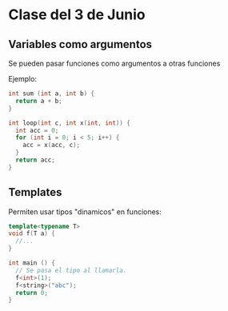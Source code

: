 # Clase del 3 de Junio

## Variables como argumentos

Se pueden pasar funciones como argumentos a otras funciones

Ejemplo:
```cpp
int sum (int a, int b) {
  return a + b;
}

int loop(int c, int x(int, int)) {
  int acc = 0;
  for (int i = 0; i < 5; i++) {
    acc = x(acc, c);
  }
  return acc;
}
```

## Templates

Permiten usar tipos "dinamicos" en funciones:
```cpp
template<typename T>
void f(T a) {
  //...
}

int main () {
  // Se pasa el tipo al llamarla.
  f<int>(1);
  f<string>("abc");
  return 0;
}
```


